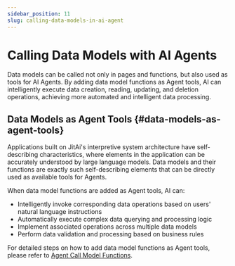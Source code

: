 ```yaml
---
sidebar_position: 11
slug: calling-data-models-in-ai-agent
---
```


# Calling Data Models with AI Agents

Data models can be called not only in pages and functions, but also used as tools for AI Agents. By adding data model functions as Agent tools, AI can intelligently execute data creation, reading, updating, and deletion operations, achieving more automated and intelligent data processing.

## Data Models as Agent Tools {#data-models-as-agent-tools}

Applications built on JitAi's interpretive system architecture have self-describing characteristics, where elements in the application can be accurately understood by large language models. Data models and their functions are exactly such self-describing elements that can be directly used as available tools for Agents.

When data model functions are added as Agent tools, AI can:

- Intelligently invoke corresponding data operations based on users' natural language instructions
- Automatically execute complex data querying and processing logic
- Implement associated operations across multiple data models
- Perform data validation and processing based on business rules

For detailed steps on how to add data model functions as Agent tools, please refer to [Agent Call Model Functions](../ai-agent/agent-tools#calling-model-functions).
